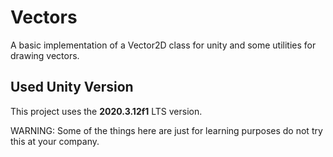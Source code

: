 # Vectors
A basic implementation of a Vector2D class for unity and some utilities for drawing vectors.

## Used Unity Version
This project uses the **2020.3.12f1** LTS version.

WARNING: Some of the things here are just for learning purposes do not try this at your company.
